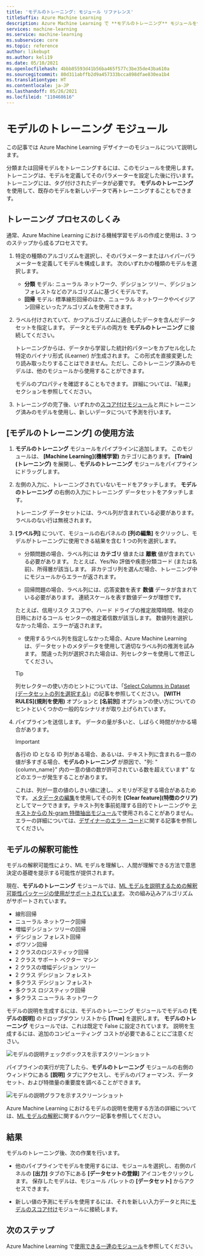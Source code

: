 ```yaml
---
title: 'モデルのトレーニング: モジュール リファレンス'
titleSuffix: Azure Machine Learning
description: Azure Machine Learning で **モデルのトレーニング** モジュールを使用して、分類または回帰モデルをトレーニングする方法について説明します。
services: machine-learning
ms.service: machine-learning
ms.subservice: core
ms.topic: reference
author: likebupt
ms.author: keli19
ms.date: 05/10/2021
ms.openlocfilehash: 4bbb85593d41b56ba465f577c3be35de43ba610a
ms.sourcegitcommit: 80d311abffb2d9a457333bcca898dfae830ea1b4
ms.translationtype: HT
ms.contentlocale: ja-JP
ms.lasthandoff: 05/26/2021
ms.locfileid: "110468616"
---
```

# <a name="train-model-module"></a>モデルのトレーニング モジュール

この記事では Azure Machine Learning デザイナーのモジュールについて説明します。

分類または回帰モデルをトレーニングするには、このモジュールを使用します。 トレーニングは、モデルを定義してそのパラメーターを設定した後に行います。トレーニングには、タグ付けされたデータが必要です。 **モデルのトレーニング** を使用して、既存のモデルを新しいデータで再トレーニングすることもできます。 

## <a name="how-the-training-process-works"></a>トレーニング プロセスのしくみ

通常、Azure Machine Learning における機械学習モデルの作成と使用は、3 つのステップから成るプロセスです。 

1. 特定の種類のアルゴリズムを選択し、そのパラメーターまたはハイパーパラメーターを定義してモデルを構成します。 次のいずれかの種類のモデルを選択します。 

    + **分類** モデル: ニューラル ネットワーク、デシジョン ツリー、デシジョン フォレストなどのアルゴリズムに基づくモデルです。
    + **回帰** モデル: 標準線形回帰のほか、ニューラル ネットワークやベイジアン回帰といったアルゴリズムを使用できます。  

2. ラベル付けされていて、かつアルゴリズムに適合したデータを含んだデータセットを指定します。 データとモデルの両方を **モデルのトレーニング** に接続してください。

    トレーニングからは、データから学習した統計的パターンをカプセル化した特定のバイナリ形式 (iLearner) が生成されます。 この形式を直接変更したり読み取ったりすることはできません。ただし、このトレーニング済みのモデルは、他のモジュールから使用することができます。 
    
    モデルのプロパティを確認することもできます。 詳細については、「結果」セクションを参照してください。

3. トレーニングの完了後、いずれかの[スコア付けモジュール](./score-model.md)と共にトレーニング済みのモデルを使用し、新しいデータについて予測を行います。

## <a name="how-to-use-train-model"></a>[モデルのトレーニング] の使用方法 
    
1. **モデルのトレーニング** モジュールをパイプラインに追加します。  このモジュールは、 **[Machine Learning]\(機械学習\)** カテゴリにあります。 **[Train]\(トレーニング\)** を展開し、**モデルのトレーニング** モジュールをパイプラインにドラッグします。
  
1.  左側の入力に、トレーニングされていないモードをアタッチします。 **モデルのトレーニング** の右側の入力にトレーニング データセットをアタッチします。

    トレーニング データセットには、ラベル列が含まれている必要があります。 ラベルのない行は無視されます。
  
1.  **[ラベル列]** について、モジュールの右パネルの **[列の編集]** をクリックし、モデルがトレーニングに使用できる結果を含む 1 つの列を選択します。
  
    - 分類問題の場合、ラベル列には **カテゴリ** 値または **離散** 値が含まれている必要があります。 たとえば、Yes/No 評価や疾患分類コード (または名前)、所得層が該当します。  非カテゴリ列を選んだ場合、トレーニング中にモジュールからエラーが返されます。
  
    -   回帰問題の場合、ラベル列には、応答変数を表す **数値** データが含まれている必要があります。 連続スケールを表す数値データが理想です。 
    
    たとえば、信用リスク スコアや、ハード ドライブの推定故障時間、特定の日時におけるコール センターの推定着信数が該当します。  数値列を選択しなかった場合、エラーが返されます。
  
    -   使用するラベル列を指定しなかった場合、Azure Machine Learning は、データセットのメタデータを使用して適切なラベル列の推測を試みます。 間違った列が選択された場合は、列セレクターを使用して修正してください。
  
    > [!TIP] 
    > 列セレクターの使い方のヒントについては、「[Select Columns in Dataset (データセットの列を選択する)](./select-columns-in-dataset.md)」の記事を参照してください。 **[WITH RULES]\(規則を使用\)** オプションと **[名前別]** オプションの使い方についてのヒントといくつかの一般的なシナリオが取り上げられています。
  
1.  パイプラインを送信します。 データの量が多いと、しばらく時間がかかる場合があります。

    > [!IMPORTANT] 
    > 各行の ID となる ID 列がある場合、あるいは、テキスト列に含まれる一意の値が多すぎる場合、**モデルのトレーニング** が原因で、"列: "{column_name}" 内の一意の値の数が許可されている数を超えています" などのエラーが発生することがあります。
    >
    > これは、列が一意の値のしきい値に達し、メモリが不足する場合があるためです。 [メタデータの編集](edit-metadata.md)を使用してその列を **[Clear feature]\(特徴のクリア\)** としてマークできます。テキスト列を事前処理する目的でトレーニングや [テキストからの N-gram 特徴抽出モジュール](extract-n-gram-features-from-text.md)で使用されることがありません。 エラーの詳細については、[デザイナーのエラー コード](././designer-error-codes.md)に関する記事を参照してください。

## <a name="model-interpretability"></a>モデルの解釈可能性

モデルの解釈可能性により、ML モデルを理解し、人間が理解できる方法で意思決定の基礎を提示する可能性が提供されます。

現在、**モデルのトレーニング** モジュールでは、[ML モデルを説明するための解釈可能性パッケージの使用がサポートされています](../how-to-machine-learning-interpretability-aml.md#generate-feature-importance-values-via-remote-runs)。 次の組み込みアルゴリズムがサポートされています。

- 線形回帰
- ニューラル ネットワーク回帰
- 増幅デシジョン ツリーの回帰
- デシジョン フォレスト回帰
- ポワソン回帰
- 2 クラスのロジスティック回帰
- 2 クラス サポート ベクター マシン
- 2 クラスの増幅デシジョン ツリー
- 2 クラス デシジョン フォレスト
- 多クラス デシジョン フォレスト
- 多クラス ロジスティック回帰
- 多クラス ニューラル ネットワーク

モデルの説明を生成するには、モデルのトレーニング モジュールでモデルの **[モデルの説明]** のドロップダウン リストから **[True]** を選択します。 **モデルのトレーニング** モジュールでは、これは既定で False に設定されています。 説明を生成するには、追加のコンピューティング コストが必要であることにご注意ください。

![モデルの説明チェックボックスを示すスクリーンショット](./media/module/train-model-explanation-checkbox.png)

パイプラインの実行が完了したら、**モデルのトレーニング** モジュールの右側のウィンドウにある **[説明]** タブにアクセスし、モデルのパフォーマンス、データセット、および特徴量の重要度を調べることができます。

![モデルの説明グラフを示すスクリーンショット](./media/module/train-model-explanations-tab.gif)

Azure Machine Learning におけるモデルの説明を使用する方法の詳細については、[ML モデルの解釈](../how-to-machine-learning-interpretability-aml.md#generate-feature-importance-values-via-remote-runs)に関するハウツー記事を参照してください。

## <a name="results"></a>結果

モデルのトレーニング後、次の作業を行います。


+ 他のパイプラインでモデルを使用するには、モジュールを選択し、右側のパネルの **[出力]** タブの下にある **[データセットの登録]** アイコンをクリックします。 保存したモデルは、モジュール パレットの **[データセット]** からアクセスできます。

+ 新しい値の予測にモデルを使用するには、それを新しい入力データと共に[モデルのスコア付け](./score-model.md)モジュールに接続します。


## <a name="next-steps"></a>次のステップ

Azure Machine Learning で[使用できる一連のモジュール](module-reference.md)を参照してください。